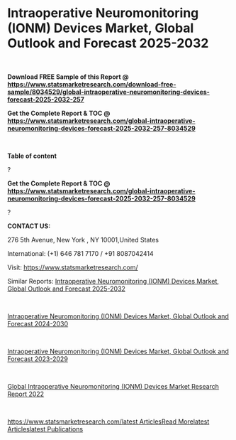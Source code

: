 <h1>Intraoperative Neuromonitoring (IONM) Devices Market, Global Outlook and Forecast 2025-2032</h1><br/><p><strong>Download FREE Sample of this Report @ <a href="https://www.statsmarketresearch.com/download-free-sample/8034529/global-intraoperative-neuromonitoring-devices-forecast-2025-2032-257">https://www.statsmarketresearch.com/download-free-sample/8034529/global-intraoperative-neuromonitoring-devices-forecast-2025-2032-257</a></strong></p>
 
 
 
 <div><b>Get the Complete Report & TOC @ <a href="https://www.statsmarketresearch.com/global-intraoperative-neuromonitoring-devices-forecast-2025-2032-257-8034529">https://www.statsmarketresearch.com/global-intraoperative-neuromonitoring-devices-forecast-2025-2032-257-8034529</a></b></div>
 
 
 
 <p><br />
 
 <b>Table of content</b></p>
 
 
 
 <p>? </p>
 
 
 
 <div><b>Get the Complete Report & TOC @ <a href="https://www.statsmarketresearch.com/global-intraoperative-neuromonitoring-devices-forecast-2025-2032-257-8034529">https://www.statsmarketresearch.com/global-intraoperative-neuromonitoring-devices-forecast-2025-2032-257-8034529</a></b></div>
 
 
 
 <p>? </p>
 
 
 
 <p><b>CONTACT US:</b><br />
 
 276 5th Avenue, New York , NY 10001,United States<br />
 
 International: (+1) 646 781 7170 / +91 8087042414<br />
 
 Visit: <a href="https://www.statsmarketresearch.com/">https://www.statsmarketresearch.com/</a><br />
 
 Similar Reports: <a href="https://www.statsmarketresearch.com/global-intraoperative-neuromonitoring-devices-forecast-2025-2032-257-8034529">Intraoperative Neuromonitoring (IONM) Devices Market, Global Outlook and Forecast 2025-2032 </a><br />
 
 <br />
 
 <a href="https://www.statsmarketresearch.com/global-intraoperative-neuromonitoring-devices-forecast-2025-2032-257-8034529">Intraoperative Neuromonitoring (IONM) Devices Market, Global Outlook and Forecast 2024-2030</a><br />
 
 <br />
 
 <a href="https://www.statsmarketresearch.com/global-intraoperative-neuromonitoring-devices-forecast-2025-2032-257-8034529">Intraoperative Neuromonitoring (IONM) Devices Market, Global Outlook and Forecast 2023-2029</a><br />
 
 <br />
 
 <a href="https://www.statsmarketresearch.com/global-intraoperative-neuromonitoring-devices-forecast-2025-2032-257-8034529">Global Intraoperative Neuromonitoring (IONM) Devices Market Research Report 2022</a><br />
 
 <br />
 
 <a href="https://gyeongbokgung.com">https://www.statsmarketresearch.com/</a><a href="https://hallyeomaritime.com">latest Articles</a><a href="https://jingwansa.com">Read More</a><a href="https://nguoiviet.jp/">latest Articles</a><a href="https://www.intelmarketresearch.com/">latest Publications</a></p>